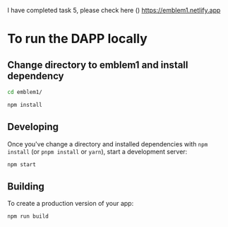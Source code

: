 I have completed task 5, please check here ()
<a href="https://emblem1.netlify.app">https://emblem1.netlify.app</a>

# To run the DAPP locally

## Change directory to emblem1 and install dependency

```bash
cd emblem1/
```

```bash
npm install
```

## Developing

Once you've change a directory and installed dependencies with `npm install` (or `pnpm install` or `yarn`), start a development server:

```bash
npm start
```

## Building

To create a production version of your app:

```bash
npm run build
```
